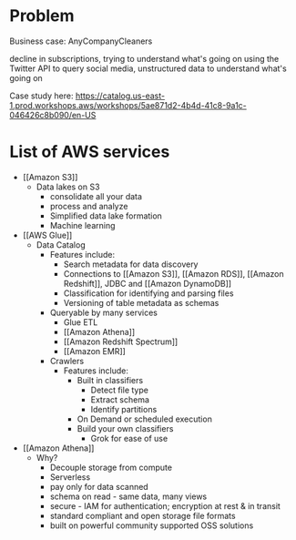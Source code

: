 # Problem

Business case: AnyCompanyCleaners

decline in subscriptions, trying to understand what's going on
using the Twitter API to query social media, unstructured data to understand what's going on

Case study here: https://catalog.us-east-1.prod.workshops.aws/workshops/5ae871d2-4b4d-41c8-9a1c-046426c8b090/en-US


# List of AWS services

- [[Amazon S3]]
	- Data lakes on S3
		- consolidate all your data
		- process and analyze
		- Simplified data lake formation
		- Machine learning
- [[AWS Glue]]
	- Data Catalog
		- Features include:
			- Search metadata for data discovery
			- Connections to [[Amazon S3]], [[Amazon RDS]], [[Amazon Redshift]], JDBC and [[Amazon DynamoDB]]
			- Classification for identifying and parsing files
			- Versioning of table metadata as schemas
		- Queryable by many services
			- Glue ETL
			- [[Amazon Athena]]
			- [[Amazon Redshift Spectrum]]
			- [[Amazon EMR]]
		- Crawlers
			- Features include:
				- Built in classifiers
					- Detect file type
					- Extract schema
					- Identify partitions
				- On Demand or scheduled execution
				- Build your own classifiers
					- Grok for ease of use
- [[Amazon Athena]]
	- Why?
		- Decouple storage from compute
		- Serverless
		- pay only for data scanned
		- schema on read - same data, many views
		- secure - IAM for authentication; encryption at rest & in transit
		- standard compliant and open storage file formats
		- built on powerful community supported OSS solutions

